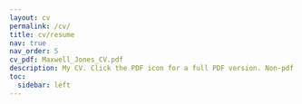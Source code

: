```yaml
---
layout: cv
permalink: /cv/
title: cv/resume
nav: true
nav_order: 5
cv_pdf: Maxwell_Jones_CV.pdf
description: My CV. Click the PDF icon for a full PDF version. Non-pdf CV is a bit more sparse!
toc:
  sidebar: left
---
```


